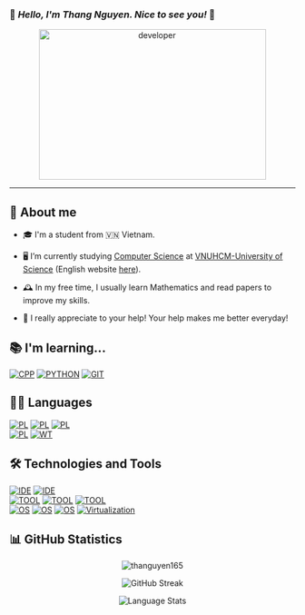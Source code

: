 ### 👋 *_Hello, I'm Thang Nguyen. Nice to see you!_* 👋
<div align="center">
  <img src="https://media.giphy.com/media/dWesBcTLavkZuG35MI/giphy.gif" alt="developer" width="400" height="265"/>
 </div>
 
---
## 🚀 About me
+ 🎓 I'm a student from 🇻🇳 Vietnam.

+ 🖥️ I’m currently studying [Computer Science](https://www.fit.hcmus.edu.vn/) at [VNUHCM-University of Science](https://hcmus.edu.vn/) (English website [here](https://en.hcmus.edu.vn/)).

+ 🕰️ In my free time, I usually learn Mathematics and read papers to improve my skills.

+ 🤝 I really appreciate to your help! Your help makes me better everyday!

## 📚 I'm learning...
[![CPP](https://img.shields.io/badge/C%2B%2B-00599C?style=for-the-badge&logo=c%2B%2B&logoColor=white)](https://www.freecodecamp.org/news/learn-c-with-free-31-hour-course/)
[![PYTHON](https://img.shields.io/badge/Python-00599C?style=for-the-badge&logo=python&logoColor=white)](https://www.python.org/)
[![GIT](https://img.shields.io/badge/Git-F05032?style=for-the-badge&logo=git&logoColor=white)](https://git-scm.com)



## 👨‍💻 Languages
[![PL](https://img.shields.io/badge/Programming%20Language-C-blue?style=for-the-badge&logo=c%2B%2B&logoWidth=20&logoColor=white&labelColor=555555)](https://www.geeksforgeeks.org/c-programming-language/)
[![PL](https://img.shields.io/badge/Programming%20Language-C%2B%2B-blue?style=for-the-badge&logo=c%2B%2B&logoWidth=20&logoColor=white&labelColor=555555)](https://www.freecodecamp.org/news/the-c-plus-plus-programming-language/)
[![PL](https://img.shields.io/badge/Programming%20Language-Python-blue?style=for-the-badge&logo=python&logoWidth=20&logoColor=white&labelColor=555555)](https://www.python.org/) \
[![PL](https://img.shields.io/badge/Language-Latex-blue?style=for-the-badge&logo=latex&logoWidth=20&logoColor=white&labelColor=555555)](https://www.latex-project.org/)
[![WT](https://img.shields.io/badge/Language-Markdown-blue?style=for-the-badge&logo=markdown&logoWidth=20&logoColor=white&labelColor=555555)](https://www.markdownguide.org/)

## 🛠️ Technologies and Tools

[![IDE](https://img.shields.io/badge/IDE-Visual%20Studio%20Code-blue?style=for-the-badge&logo=visual-studio-code&logoWidth=20&logoColor=white&labelColor=555555)](https://code.visualstudio.com)
[![IDE](https://img.shields.io/badge/IDE-Vim-blue?style=for-the-badge&logo=vim&logoWidth=20&logoColor=white&labelColor=555555)](https://vim.org)\
[![TOOL](https://img.shields.io/badge/Tools%20--%20Version%20Control-Git%20SCM-blue?style=for-the-badge&logo=git&logoWidth=20&logoColor=white&labelColor=555555)](https://git-scm.com)
[![TOOL](https://img.shields.io/badge/Tools%20--%20Version%20Control-GitHub-blue?style=for-the-badge&logo=github&logoWidth=20&logoColor=white&labelColor=555555)](https://github.com/)
[![TOOL](https://img.shields.io/badge/Tools%20--%20Version%20Control-Bitbucket-blue?style=for-the-badge&logo=Bitbucket&logoWidth=20&logoColor=white&labelColor=555555)](https://bitbucket.org/)\
[![OS](https://img.shields.io/badge/OS-Windows%2010-blue?style=for-the-badge&logo=windows&logoWidth=20&logoColor=white&labelColor=555555)](https://www.microsoft.com/windows)
[![OS](https://img.shields.io/badge/OS-Windows%2011-blue?style=for-the-badge&logo=windows&logoWidth=20&logoColor=white&labelColor=555555)](https://www.microsoft.com/windows)
[![OS](https://img.shields.io/badge/OS-Ubuntu-blue?style=for-the-badge&logo=ubuntu&logoWidth=20&logoColor=white&labelColor=555555)](https://ubuntu.com)
[![Virtualization](https://img.shields.io/badge/Virtualization-Virtualbox-blue?style=for-the-badge&logo=virtualbox&logoWidth=20&logoColor=white&labelColor=555555)](https://www.virtualbox.org/)

## 📊 GitHub Statistics
<p align="center"> <img src="https://github-readme-stats.vercel.app/api?username=thanguyen165&hide=issues,contribs&count_private=true&show_icons=true&theme=material-palenight" alt="thanguyen165" /> </p>
<p align="center"> <img src="https://github-readme-streak-stats.herokuapp.com?user=thanguyen165&theme=material-palenight" alt="GitHub Streak" /> </p>
<p align="center"> <img src="https://github-readme-stats.vercel.app/api/top-langs/?username=thanguyen165&layout=compact&theme=material-palenight&langs_count=10&card_width=445" alt="Language Stats" /> </p>

